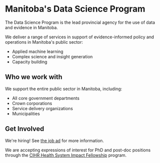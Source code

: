 # Manitoba's Data Science Program


The Data Science Program is the lead provincial agency for the use of data and evidence in Manitoba.

We deliver a range of services in support of evidence-informed policy and operations in Manitoba's public sector:

- Applied machine learning
- Complex science and insight generation
- Capacity building

## Who we work with

We support the entire public sector in Manitoba, including:

- All core government departments
- Crown corporations
- Service delivery organizations
- Municipalities

## Get Involved

We're hiring! See [the job ad](https://jobsearch.gov.mb.ca/adnoSearch?adno=44081) for more information.

We are accepting expressions of interest for PhD and post-doc positions through the [CIHR Health System Impact Fellowship](https://cihr-irsc.gc.ca/e/51721.html?filter=manitoba) program. 
